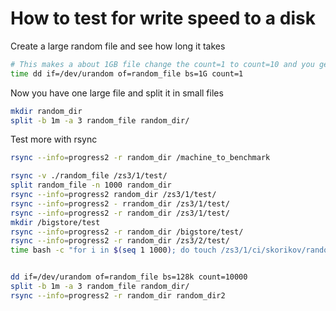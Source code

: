 # How to test for write speed to a disk

Create a large random file and see how long it takes
```bash
# This makes a about 1GB file change the count=1 to count=10 and you get a 1GB file
time dd if=/dev/urandom of=random_file bs=1G count=1
```
Now you have one large file and split it in small files
```bash
mkdir random_dir
split -b 1m -a 3 random_file random_dir/
```

Test more with rsync
```bash
rsync --info=progress2 -r random_dir /machine_to_benchmark
```


```bash
rsync -v ./random_file /zs3/1/test/
split random_file -n 1000 random_dir
rsync --info=progress2 random_dir /zs3/1/test/
rsync --info=progress2 - rrandom_dir /zs3/1/test/
rsync --info=progress2 -r random_dir /zs3/1/test/
mkdir /bigstore/test
rsync --info=progress2 -r random_dir /bigstore/test/
rsync --info=progress2 -r random_dir /zs3/2/test/
time bash -c "for i in $(seq 1 1000); do touch /zs3/1/ci/skorikov/random_dir/$i done"


dd if=/dev/urandom of=random_file bs=128k count=10000
split -b 1m -a 3 random_file random_dir/
rsync --info=progress2 -r random_dir random_dir2
```
